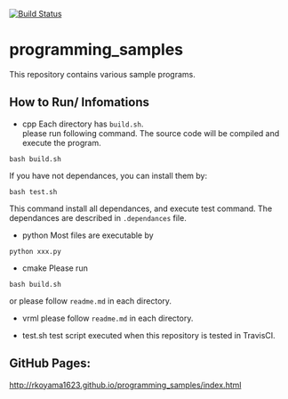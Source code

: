 [![Build Status](https://travis-ci.org/rkoyama1623/programming_samples.svg?branch=master)](https://travis-ci.org/rkoyama1623/programming_samples)

# programming_samples
This repository contains various sample programs.  

## How to Run/ Infomations
- cpp
Each directory has `build.sh`.  
please run following command. The source code will be compiled and execute the program.  
```
bash build.sh
```
If you have not dependances, you can install them by:
```
bash test.sh
```
This command install all dependances, and execute test command.
The dependances are described in `.dependances` file.

- python
Most files are executable by
```
python xxx.py
```

- cmake
Please run
```
bash build.sh
```
or please follow `readme.md` in each directory.

- vrml
please follow `readme.md` in each directory.


- test.sh
test script executed when this repository is tested in TravisCI.

## GitHub Pages:
http://rkoyama1623.github.io/programming_samples/index.html

